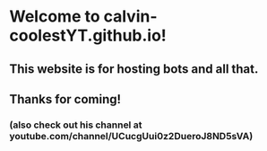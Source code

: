 # Welcome to calvin-coolestYT.github.io!
## This website is for hosting bots and all that.
## Thanks for coming!
### (also check out his channel at youtube.com/channel/UCucgUui0z2DueroJ8ND5sVA)
